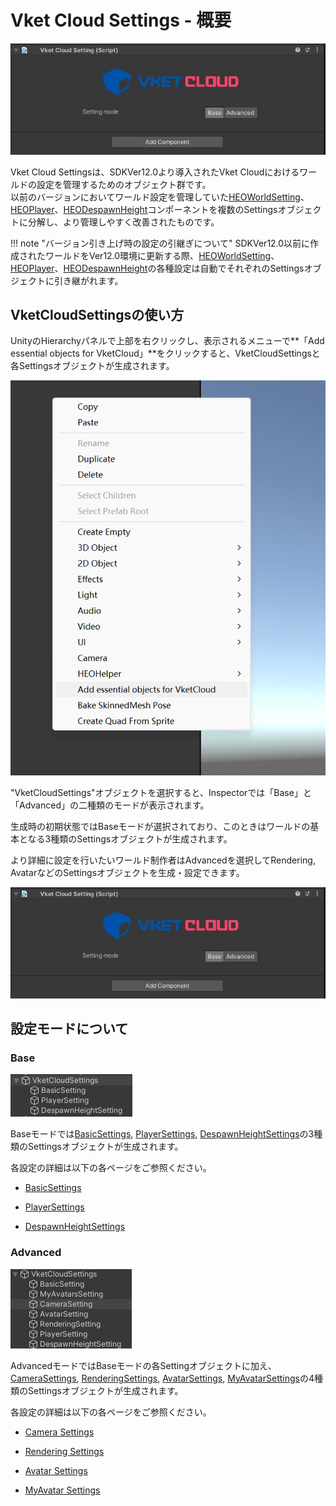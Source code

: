 # Vket Cloud Settings - 概要

![Overview_2](img/Overview_2.jpg)

Vket Cloud Settingsは、SDKVer12.0より導入されたVket Cloudにおけるワールドの設定を管理するためのオブジェクト群です。<br>
以前のバージョンにおいてワールド設定を管理していた[HEOWorldSetting](../VKCComponents/HEOWorldSetting.md)、[HEOPlayer](../VKCComponents/HEOPlayer.md)、[HEODespawnHeight](../VKCComponents/HEODespawnHeight.md)コンポーネントを複数のSettingsオブジェクトに分解し、より管理しやすく改善されたものです。

!!! note "バージョン引き上げ時の設定の引継ぎについて"
    SDKVer12.0以前に作成されたワールドをVer12.0環境に更新する際、[HEOWorldSetting](../VKCComponents/HEOWorldSetting.md)、[HEOPlayer](../VKCComponents/HEOPlayer.md)、[HEODespawnHeight](../VKCComponents/HEODespawnHeight.md)の各種設定は自動でそれぞれのSettingsオブジェクトに引き継がれます。

## VketCloudSettingsの使い方

UnityのHierarchyパネルで上部を右クリックし、表示されるメニューで**「Add essential objects for VketCloud」**をクリックすると、VketCloudSettingsと各Settingsオブジェクトが生成されます。

![Overview_1](img/Overview_1.jpg)

"VketCloudSettings"オブジェクトを選択すると、Inspectorでは「Base」と「Advanced」の二種類のモードが表示されます。

生成時の初期状態ではBaseモードが選択されており、このときはワールドの基本となる3種類のSettingsオブジェクトが生成されます。

より詳細に設定を行いたいワールド制作者はAdvancedを選択してRendering, AvatarなどのSettingsオブジェクトを生成・設定できます。

![Overview_2](img/Overview_2.jpg)

## 設定モードについて

### Base

![Overview_3](img/Overview_3.jpg)

Baseモードでは[BasicSettings](./BasicSettings.md), [PlayerSettings](./PlayerSettings.md), [DespawnHeightSettings](./DespawnHeightSettings.md)の3種類のSettingsオブジェクトが生成されます。

各設定の詳細は以下の各ページをご参照ください。

- [BasicSettings](./BasicSettings.md)

- [PlayerSettings](./PlayerSettings.md)

- [DespawnHeightSettings](./DespawnHeightSettings.md)

### Advanced

![Overview_4](img/Overview_4.jpg)

AdvancedモードではBaseモードの各Settingオブジェクトに加え、[CameraSettings](./CameraSettings.md), [RenderingSettings](./RenderingSettings.md), [AvatarSettings](./AvatarSettings.md), [MyAvatarSettings](./MyAvatarSettings.md)の4種類のSettingsオブジェクトが生成されます。

各設定の詳細は以下の各ページをご参照ください。

- [Camera Settings](./CameraSettings.md)
  
- [Rendering Settings](./RenderingSettings.md)

- [Avatar Settings](./AvatarSettings.md)

- [MyAvatar Settings](./MyAvatarSettings.md)
